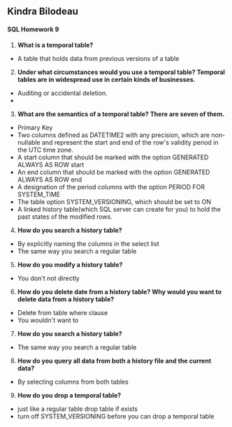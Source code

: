 ## Kindra Bilodeau
#### SQL Homework 9
1. **What is a temporal table?**
  - A table that holds data from previous versions of a table
2. **Under what circumstances would you use a temporal table? Temporal tables are in widespread use in
certain kinds of businesses.**
  - Auditing or accidental deletion.
  -
3. **What are the semantics of a temporal table? There are seven of them.**
  - Primary Key
  - Two columns defined as DATETIME2 with any precision, which are non-nullable and represent the start and end of the row's validity period in the UTC time zone.
  - A start column that should be marked with the option GENERATED ALWAYS AS ROW start
  - An end column that should be marked with the option GENERATED ALWAYS AS ROW end
  - A designation of the period columns with the option PERIOD FOR SYSTEM_TIME
  - The table option SYSTEM_VERSIONING, which should be set to ON
  - A linked history table(which SQL server can create for you) to hold the past states of the modified rows.
4. **How do you search a history table?**
  - By explicitly naming the columns in the select list
  - The same way you search a regular table
5. **How do you modify a history table?**
  - You don't not directly
6. **How do you delete date from a history table? Why would you want to delete data from a history table?**
  - Delete from table
    where clause
  - You wouldn't want to
7. **How do you search a history table?**
  - The same way you search a regular table
8. **How do you query all data from both a history file and the current data?**
  - By selecting columns from both tables
9. **How do you drop a temporal table?**
  - just like a regular table drop table if exists
  - turn off SYSTEM_VERSIONING before you can drop a temporal table 

